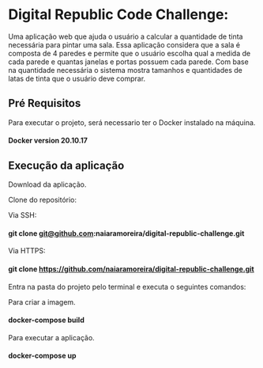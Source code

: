 # Digital Republic Code Challenge:

Uma aplicação web que ajuda o usuário a calcular a quantidade de tinta necessária para pintar uma sala.
Essa aplicação considera que a sala é composta de 4 paredes e permite que o usuário escolha qual a medida de cada parede e quantas janelas e portas possuem cada parede.
Com base na quantidade necessária o sistema mostra tamanhos e quantidades de latas de tinta que o usuário deve comprar.

## Pré Requisitos
Para executar o projeto, será necessario ter o Docker instalado na máquina.
#### Docker version 20.10.17

## Execução da aplicação

Download da aplicação.

Clone do repositório:

Via SSH:
#### git clone git@github.com:naiaramoreira/digital-republic-challenge.git

Via HTTPS:
#### git clone https://github.com/naiaramoreira/digital-republic-challenge.git

Entra na pasta do projeto pelo terminal e executa o seguintes comandos:

Para criar a imagem.
#### docker-compose build
Para executar a aplicação.
#### docker-compose up
